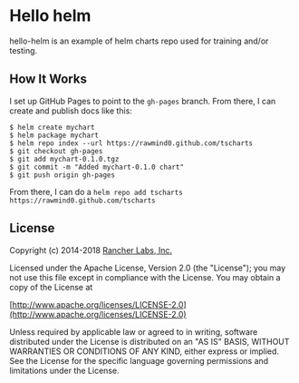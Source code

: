 Hello helm
==========

hello-helm is an example of helm charts repo used for training and/or testing. 

## How It Works

I set up GitHub Pages to point to the `gh-pages` branch. From there, I can
create and publish docs like this:

```console
$ helm create mychart
$ helm package mychart
$ helm repo index --url https://rawmind0.github.com/tscharts
$ git checkout gh-pages
$ git add mychart-0.1.0.tgz
$ git commit -m "Added mychart-0.1.0 chart"
$ git push origin gh-pages
```

From there, I can do a `helm repo add tscharts
https://rawmind0.github.com/tscharts`


## License
Copyright (c) 2014-2018 [Rancher Labs, Inc.](http://rancher.com)

Licensed under the Apache License, Version 2.0 (the "License");
you may not use this file except in compliance with the License.
You may obtain a copy of the License at

[http://www.apache.org/licenses/LICENSE-2.0](http://www.apache.org/licenses/LICENSE-2.0)

Unless required by applicable law or agreed to in writing, software
distributed under the License is distributed on an "AS IS" BASIS,
WITHOUT WARRANTIES OR CONDITIONS OF ANY KIND, either express or implied.
See the License for the specific language governing permissions and
limitations under the License.
